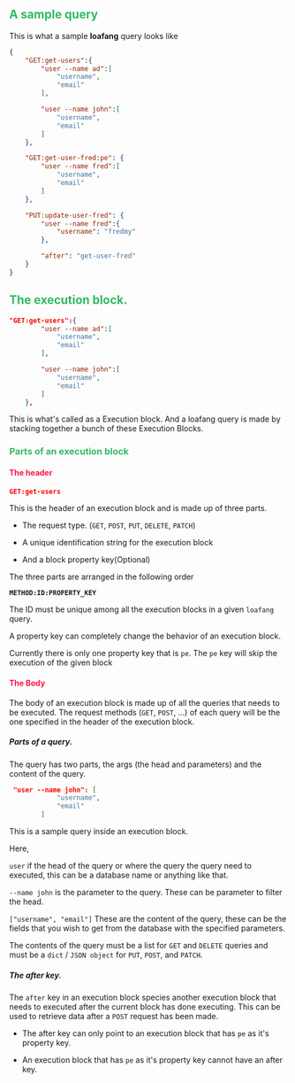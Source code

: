 ## <span style="color:#33B864">A sample query</span>

This is what a sample **loafang** query looks like

```json
{
    "GET:get-users":{
        "user --name ad":[
            "username",
            "email"
        ],

        "user --name john":[
            "username",
            "email"
        ]
    },

    "GET:get-user-fred:pe": {
        "user --name fred":[
            "username",
            "email"
        ]
    },

    "PUT:update-user-fred": {
        "user --name fred":{
            "username": "fredmy"
        },

        "after": "get-user-fred"
    }
}
```

## <span style="color:#33B864">The execution block.</span>

```json
"GET:get-users":{
        "user --name ad":[
            "username",
            "email"
        ],

        "user --name john":[
            "username",
            "email"
        ]
    },
```

This is what's called as a Execution block. And a loafang query is made by stacking together a bunch of these Execution Blocks.


### <span style="color:#33B864">Parts of an execution block</span>

#### <span style="color:#FF134B">The header</span>

```json
GET:get-users
```

This is the header of an execution block and is made up of three parts.

 - The request type. (`GET`, `POST`, `PUT`, `DELETE`, `PATCH`)

 - A unique identification string for the execution block

 - And a block property key(Optional)

 The three parts are arranged in the following order


 **`METHOD:ID:PROPERTY_KEY`**

 The ID must be unique among all the execution blocks in a given `loafang` query.

 A property key can completely change the behavior of an execution block.

 Currently there is only one property key that is `pe`. The `pe` key will skip the execution of the given block

#### <span style="color:#FF134B">The Body</span>

The body of an execution block is made up of all the queries that needs to be executed.
The request methods (`GET`, `POST`, ...) of each query will be the one specified in the header of the execution block.

##### Parts of a query.

The query has two parts, the args (the head and parameters) and the content of the query.

```json
 "user --name john": [
            "username",
            "email"
        ]
```

This is a sample query inside an execution block.

Here,

`user` if the head of the query or where the query the query need to executed, this can be a database name or anything like that.

`--name john` is the parameter to the query. These can be parameter to filter the head.

`["username", "email"]` These are the content of the query, these can be the fields that you wish to get from the database with the specified parameters.

The contents of the query must be a list for `GET` and `DELETE` queries and must be a `dict` / `JSON object` for `PUT`, `POST`, and `PATCH`.


##### The after key.

The `after` key in an execution block species another execution block that needs to executed after the current block has done executing. This can be used to retrieve data after a `POST` request has been made.

 - The after key can only point to an execution block that has `pe` as it's property key.

 - An execution block that has `pe` as it's property key cannot have an after key.

